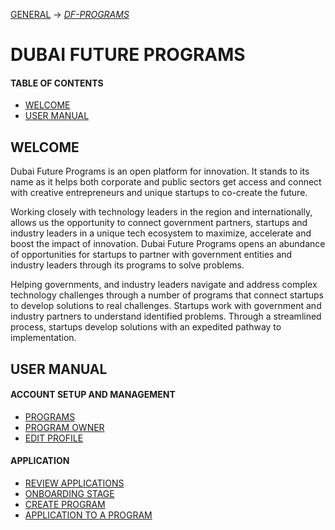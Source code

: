 [GENERAL](GENERAL/README.md) -> *[DF-PROGRAMS](DF-Programs/README.md)*

# DUBAI FUTURE PROGRAMS
#### TABLE OF CONTENTS

* [WELCOME](#welcome)
* [USER MANUAL](#user-manual)

## WELCOME <br>

Dubai Future Programs is an open platform for innovation. It stands to its name as it helps both corporate and public sectors get access and connect with creative entrepreneurs and unique startups to co-create the future.

Working closely with technology leaders in the region and internationally, allows us the opportunity to connect government partners, startups and industry leaders in a unique tech ecosystem to maximize, accelerate and boost the impact of innovation. Dubai Future Programs opens an abundance of opportunities for startups to partner with government entities and industry leaders through its programs to solve problems.

Helping governments, and industry leaders navigate and address complex technology challenges through a number of programs that connect startups to develop solutions to real challenges. Startups work with government and industry partners to understand identified problems. Through a streamlined process, startups develop solutions with an expedited pathway to implementation.


## USER MANUAL <br>

#### ACCOUNT SETUP AND MANAGEMENT

* [PROGRAMS](programs.md)
* [PROGRAM OWNER](programowner.md)
* [EDIT PROFILE](editprofile.md)


#### APPLICATION

* [REVIEW APPLICATIONS](reviewapplications.md)
* [ONBOARDING STAGE](onboardingstage.md)
* [CREATE PROGRAM](createaprogram.md)
* [APPLICATION TO A PROGRAM](applicationtoaprogram.md)
